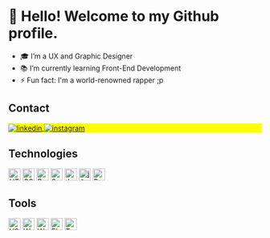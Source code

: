 # 👋 Hello! Welcome to my Github profile.

- 🎓 I’m a UX and Graphic Designer <!-- - 🔭 I’m currently working at [Link visible name](https://address.com) -->
- 📚 I’m currently learning Front-End Development
- ⚡ Fun fact: I'm a world-renowned rapper ;p

## Contact

<p align="left" style="background:yellow">
<a href="https://linkedin.com/in/gprado-dev" target="_blank">
  <img align="center" src="https://img.shields.io/badge/-gprado.dev-05122A?style=flat&logo=linkedin" alt="linkedin"/>
</a>
<a href="https://instagram.com/pradorap" target="_blank">
 <img align="center" src="https://img.shields.io/badge/-pradorap-05122A?style=flat&logo=instagram" alt="instagram"/>
</a>
</p>

## Technologies

<a><img src="https://cdn.jsdelivr.net/gh/devicons/devicon/icons/html5/html5-original.svg" alt="HTML5" width="24px" height="24px"/></a>
<a><img src="https://cdn.jsdelivr.net/gh/devicons/devicon/icons/css3/css3-original.svg" alt="CSS3" width="24px" height="24px"/></a>
<a><img src="https://cdn.jsdelivr.net/gh/devicons/devicon/icons/bootstrap/bootstrap-original.svg" alt="Bootstrap" width="24px" height="24px"/></a>
<a><img src="https://cdn.jsdelivr.net/gh/devicons/devicon/icons/sass/sass-original.svg" alt="Sass" width="24px" height="24px"/></a>
<a><img src="https://cdn.jsdelivr.net/gh/devicons/devicon/icons/javascript/javascript-original.svg" alt="JavaScript" width="24px" height="24px"/></a>
<a><img src="https://cdn.jsdelivr.net/gh/devicons/devicon/icons/jquery/jquery-original.svg" alt="jQuery" width="24px" height="24px"/></a>
<a><img src="https://cdn.jsdelivr.net/gh/devicons/devicon/icons/react/react-original.svg" alt="React" width="24px" height="24px"/></a>

## Tools

<a><img src="https://cdn.jsdelivr.net/gh/devicons/devicon/icons/vscode/vscode-original.svg" alt="VSCode" width="24px" height="24px"/></a>
<a><img src="https://cdn.jsdelivr.net/gh/devicons/devicon/icons/wordpress/wordpress-plain.svg" alt="WordPress" width="24px" height="24px"/></a>
<a><img src="https://cdn.jsdelivr.net/gh/devicons/devicon/icons/woocommerce/woocommerce-original-wordmark.svg" alt="Woo Commerce" width="24px" height="24px"/></a>
<a><img src="https://cdn.jsdelivr.net/gh/devicons/devicon/icons/figma/figma-original.svg" alt="Figma" width="24px" height="24px"/></a>
<a><img src="https://cdn.jsdelivr.net/gh/devicons/devicon/icons/trello/trello-plain.svg" alt="Trello" width="24px" height="24px"/></a>
<!--
**gprado-dev/gprado-dev** is a ✨ _special_ ✨ repository because its `README.md` (this file) appears on your GitHub profile.

Here are some ideas to get you started:

- 🔭 I’m currently working on ...
- 🌱 I’m currently learning ...
- 👯 I’m looking to collaborate on ...
- 🤔 I’m looking for help with ...
- 💬 Ask me about ...
- 📫 How to reach me: ...
- 😄 Pronouns: ...
- ⚡ Fun fact: ...
-->
